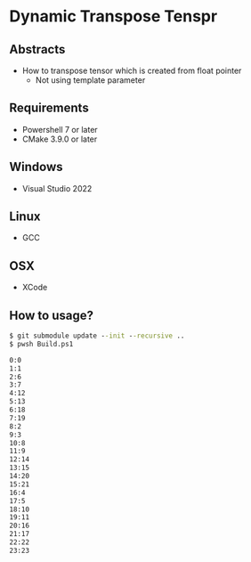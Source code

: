 # Dynamic Transpose Tenspr

## Abstracts

* How to transpose tensor which is created from float pointer
  * Not using template parameter

## Requirements

* Powershell 7 or later
* CMake 3.9.0 or later

## Windows

* Visual Studio 2022

## Linux

* GCC

## OSX

* XCode

## How to usage?

````cmd
$ git submodule update --init --recursive ..
$ pwsh Build.ps1

0:0
1:1
2:6
3:7
4:12
5:13
6:18
7:19
8:2
9:3
10:8
11:9
12:14
13:15
14:20
15:21
16:4
17:5
18:10
19:11
20:16
21:17
22:22
23:23
````
